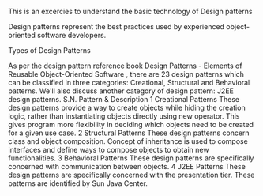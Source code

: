 This is an excercies to understand the basic technology of Design patterns

Design patterns represent the best practices used by experienced object-oriented software developers.

Types of Design Patterns

As per the design pattern reference book Design Patterns - Elements of Reusable Object-Oriented Software , there are 23 design patterns which can be classified in three categories: Creational, Structural and Behavioral patterns. We'll also discuss another category of design pattern: J2EE design patterns.
S.N.	Pattern & Description
1	Creational Patterns
These design patterns provide a way to create objects while hiding the creation logic, rather than instantiating objects directly using new operator. This gives program more flexibility in deciding which objects need to be created for a given use case.
2	Structural Patterns
These design patterns concern class and object composition. Concept of inheritance is used to compose interfaces and define ways to compose objects to obtain new functionalities.
3	Behavioral Patterns
These design patterns are specifically concerned with communication between objects.
4	J2EE Patterns
These design patterns are specifically concerned with the presentation tier. These patterns are identified by Sun Java Center.